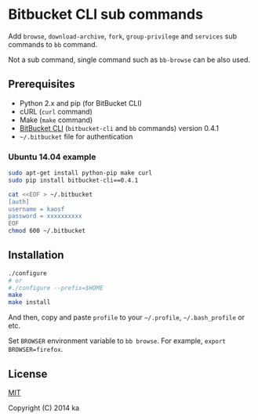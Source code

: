 # Bitbucket CLI sub commands

Add `browse`, `download-archive`, `fork`, `group-privilege` and `services` sub
commands to `bb` command.

Not a sub command, single command such as `bb-browse` can be also used.

## Prerequisites

* Python 2.x and pip (for BitBucket CLI)
* cURL (`curl` command)
* Make (`make` command)
* [BitBucket CLI](https://bitbucket.org/zhemao/bitbucket-cli) (`bitbucket-cli`
and `bb` commands) version 0.4.1
* `~/.bitbucket` file for authentication

### Ubuntu 14.04 example

```sh
sudo apt-get install python-pip make curl
sudo pip install bitbucket-cli==0.4.1
```

```sh
cat <<EOF > ~/.bitbucket
[auth]
username = kaosf
password = xxxxxxxxxx
EOF
chmod 600 ~/.bitbucket
```

## Installation

```sh
./configure
# or
#./configure --prefix=$HOME
make
make install
```

And then, copy and paste `profile` to your `~/.profile`, `~/.bash_profile` or
etc.

Set `BROWSER` environment variable to `bb browse`. For example,
`export BROWSER=firefox`.

## License

[MIT](http://opensource.org/licenses/MIT)

Copyright (C) 2014 ka

